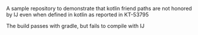 A sample repository to demonstrate that kotlin friend paths are not honored by IJ
even when defined in kotlin as reported in KT-53795

The build passes with gradle, but fails to compile with IJ
